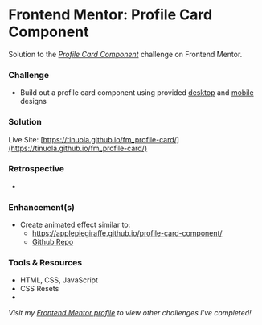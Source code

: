 # Frontend Mentor: Profile Card Component

Solution to the _[Profile Card Component](https://www.frontendmentor.io/challenges/profile-card-component-cfArpWshJ)_ challenge on Frontend Mentor.

### Challenge

- Build out a profile card component using provided [desktop](/assets/design/desktop-design.jpg) and [mobile](/assets/design/mobile-design.jpg) designs

### Solution

Live Site: [https://tinuola.github.io/fm_profile-card/](https://tinuola.github.io/fm_profile-card/)

### Retrospective

-

### Enhancement(s)

- Create animated effect similar to:
  - https://applepiegiraffe.github.io/profile-card-component/
  - [Github Repo](https://github.com/ApplePieGiraffe/profile-card-component)

### Tools & Resources

- HTML, CSS, JavaScript
- CSS Resets
- []()

_Visit my [Frontend Mentor profile](https://www.frontendmentor.io/profile/tinuola) to view other challenges I've completed!_
